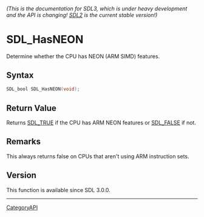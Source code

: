 ###### (This is the documentation for SDL3, which is under heavy development and the API is changing! [SDL2](https://wiki.libsdl.org/SDL2/) is the current stable version!)
# SDL_HasNEON

Determine whether the CPU has NEON (ARM SIMD) features.

## Syntax

```c
SDL_bool SDL_HasNEON(void);

```

## Return Value

Returns [SDL_TRUE](SDL_TRUE.md) if the CPU has ARM NEON features or
[SDL_FALSE](SDL_FALSE.md) if not.

## Remarks

This always returns false on CPUs that aren't using ARM instruction sets.

## Version

This function is available since SDL 3.0.0.

----
[CategoryAPI](CategoryAPI.md)
